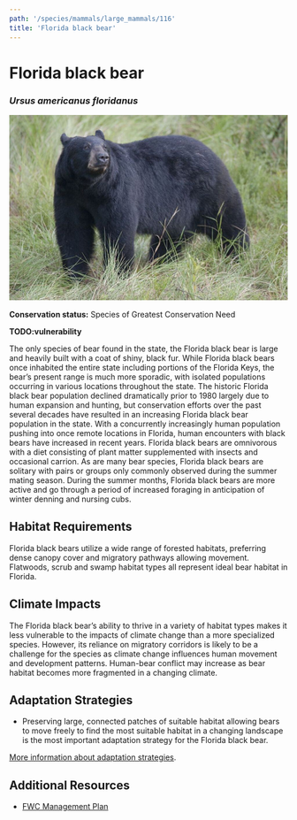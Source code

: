 ```yaml
---
path: '/species/mammals/large_mammals/116'
title: 'Florida black bear'
---
```


# Florida black bear
### *Ursus americanus floridanus*

<div class="header-photo"><img src="116.jpg" alt="Photo for Florida black bear"/></div>

**Conservation status:** Species of Greatest Conservation Need

**TODO:vulnerability**

The only species of bear found in the state, the Florida black bear is large and heavily built with a coat of shiny, black fur.  While Florida black bears once inhabited the entire state including portions of the Florida Keys, the bear’s present range is much more sporadic, with isolated populations occurring in various locations throughout the state.  The historic Florida black bear population declined dramatically prior to 1980 largely due to human expansion and hunting, but conservation efforts over the past several decades have resulted in an increasing Florida black bear population in the state.  With a concurrently increasingly human population pushing into once remote locations in Florida, human encounters with black bears have increased in recent years.  Florida black bears are omnivorous with a diet consisting of plant matter supplemented with insects and occasional carrion.  As are many bear species, Florida black bears are solitary with pairs or groups only commonly observed during the summer mating season.  During the summer months, Florida black bears are more active and go through a period of increased foraging in anticipation of winter denning and nursing cubs.

    
## Habitat Requirements

Florida black bears utilize a wide range of forested habitats, preferring dense canopy cover and migratory pathways allowing movement.  Flatwoods, scrub and swamp habitat types all represent ideal bear habitat in Florida.

## Climate Impacts

The Florida black bear’s ability to thrive in a variety of habitat types makes it less vulnerable to the impacts of climate change than a more specialized species.  However, its reliance on migratory corridors is likely to be a challenge for the species as climate change influences human movement and development patterns.  Human-bear conflict may increase as bear habitat becomes more fragmented in a changing climate.

## Adaptation Strategies

- Preserving large, connected patches of suitable habitat allowing bears to move freely to find the most suitable habitat in a changing landscape is the most important adaptation strategy for the Florida black bear.


[More information about adaptation strategies](/strategies).


## Additional Resources

- [FWC Management Plan](http://www.myfwc.com/media/2612908/bear-management-plan.pdf)
